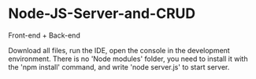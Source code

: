 # Node-JS-Server-and-CRUD
Front-end + Back-end

Download all files, run the IDE, open the console in the development environment. 
There is no 'Node modules' folder, you need to install it with the 'npm install' command,
and write 'node server.js' to start server.
